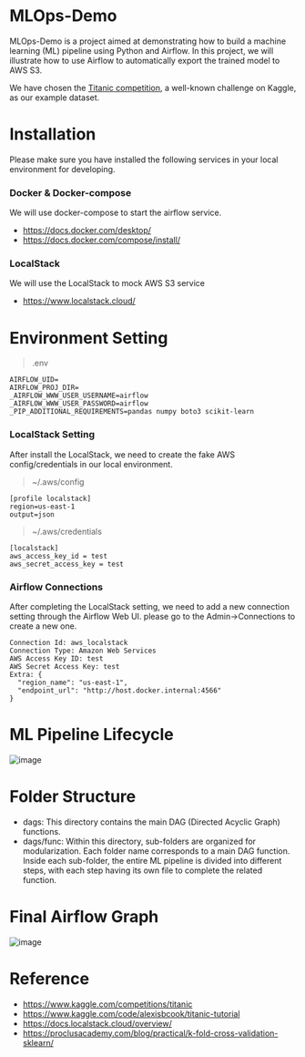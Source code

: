 # MLOps-Demo

MLOps-Demo is a project aimed at demonstrating how to build a machine learning (ML) pipeline using Python and Airflow. In this project, we will illustrate how to use Airflow to automatically export the trained model to AWS S3.

We have chosen the [Titanic competition](https://www.kaggle.com/competitions/titanic), a well-known challenge on Kaggle, as our example dataset.

# Installation

Please make sure you have installed the following services in your local environment for developing.

### Docker & Docker-compose


We will use docker-compose to start the airflow service.

* https://docs.docker.com/desktop/
* https://docs.docker.com/compose/install/


### LocalStack

We will use the LocalStack to mock AWS S3 service

* https://www.localstack.cloud/


# Environment Setting

> .env

```
AIRFLOW_UID=
AIRFLOW_PROJ_DIR= 
_AIRFLOW_WWW_USER_USERNAME=airflow
_AIRFLOW_WWW_USER_PASSWORD=airflow
_PIP_ADDITIONAL_REQUIREMENTS=pandas numpy boto3 scikit-learn
```


### LocalStack Setting

After install the LocalStack, we need to create the fake AWS config/credentials in our local environment. 

> ~/.aws/config

```
[profile localstack]
region=us-east-1
output=json

```

> ~/.aws/credentials

```
[localstack]
aws_access_key_id = test
aws_secret_access_key = test
```


### Airflow Connections

After completing the LocalStack setting, we need to add a new connection setting through the Airflow Web UI. please go to the Admin->Connections to create a new one.

```
Connection Id: aws_localstack
Connection Type: Amazon Web Services
AWS Access Key ID: test
AWS Secret Access Key: test
Extra: {
  "region_name": "us-east-1",
  "endpoint_url": "http://host.docker.internal:4566"
}
```


# ML Pipeline Lifecycle

![image](https://github.com/TaikerLiang/MLOps-Demo/assets/850956/f590af78-91d4-4ef1-a171-0e71c48f0c22)


# Folder Structure
* dags: This directory contains the main DAG (Directed Acyclic Graph) functions.
* dags/func: Within this directory, sub-folders are organized for modularization. Each folder name corresponds to a main DAG function. Inside each sub-folder, the entire ML pipeline is divided into different steps, with each step having its own file to complete the related function.


# Final Airflow Graph

![image](https://github.com/TaikerLiang/MLOps-Demo/assets/850956/6b080c9a-e1bb-407e-ac62-545fcd23782f)



# Reference

* https://www.kaggle.com/competitions/titanic
* https://www.kaggle.com/code/alexisbcook/titanic-tutorial
* https://docs.localstack.cloud/overview/
* https://proclusacademy.com/blog/practical/k-fold-cross-validation-sklearn/
